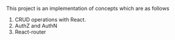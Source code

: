 This project is an implementation of concepts which are as follows
1. CRUD operations with React.
2. AuthZ and AuthN
3. React-router


 
